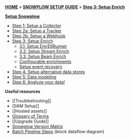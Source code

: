 [**HOME**](Home) » [**SNOWPLOW SETUP GUIDE**](setting-up-snowplow) » [**Step 3: Setup Enrich**](Setting-up-enrich)

[**Setup Snowplow**](setting-up-snowplow)

- [Step 1: Setup a Collector](setting-up-a-collector)  
- [Step 2a: Setup a Tracker](Setting-up-a-tracker)  
- [Step 2b: Setup a Webhook](Setting-up-a-webhook)  
- [Step 3: Setup Enrich](setting-up-enrich)  
  - [3.1: Setup EmrEtlRunner](setting-up-EmrEtlrunner)  
  - [3.2: Setup Stream Enrich](setting-up-stream-enrich)  
  - [3.3: Setup Beam Enrich](setting-up-beam-enrich)
  - [Configurable enrichments](configurable-enrichments)  
  - [Setup event recovery](setting-up-snowplow-event-recovery)  
- [Step 4: Setup alternative data stores](setting-up-alternative-data-stores)  
- [Step 5: Data modeling](getting-started-with-data-modeling)  
- [Step 6: Analyze your data!](getting-started-analyzing-snowplow-data)  

**Useful resources**  

- [[Troubleshooting]]  
- [[IAM Setup]]  
- [[Hosted assets]]  
- [Glossary of Terms](Glossary)  
- [[Upgrade Guide]]  
- [Snowplow Version Matrix](Snowplow-version-matrix)  
- [Batch Pipeline Steps](Batch-pipeline-steps) (block dataflow diagram)
